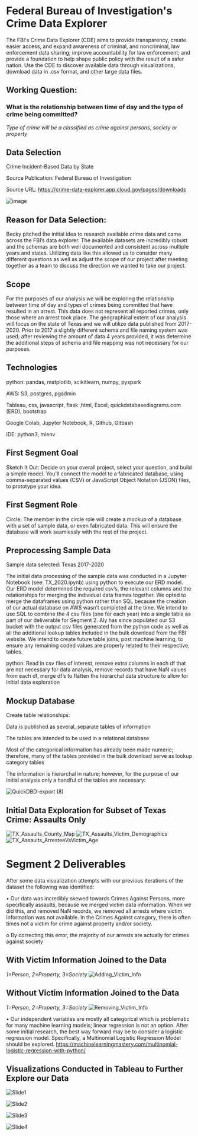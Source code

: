 # Federal Bureau of Investigation's Crime Data Explorer

The FBI's Crime Data Explorer (CDE) aims to provide transparency, create easier access, and expand awareness of criminal, and noncriminal, law enforcement data sharing; improve accountability for law enforcement; and provide a foundation to help shape public policy with the result of a safer nation. Use the CDE to discover available data through visualizations, download data in .csv format, and other large data files.

## Working Question:

### What is the relationship between time of day and the type of crime being committed?

*Type of crime will be a classified as crime against persons, society or property*

## Data Selection

Crime Incident-Based Data by State

Source Publication: Federal Bureau of Investigation

Source URL: https://crime-data-explorer.app.cloud.gov/pages/downloads

![image](https://user-images.githubusercontent.com/88041368/146853633-d96c30dd-5495-42ef-8a9d-f4cd29496695.png)

## Reason for Data Selection:

Becky pitched the initial idea to research available crime data and came across the FBI’s data explorer. The available datasets are incredibly robust and the schemas are both well documented and consistent across multiple years and states. Utilizing data like this allowed us to consider many different questions as well as adjust the scope of our project after meeting together as a team to discuss the direction we wanted to take our project.


## Scope

For the purposes of our analysis we will be exploring the relationship between time of day and types of crimes being committed that have resulted in an arrest. This data does not represent all reported crimes, only those where an arrest took place. The geographical extent of our analysis will focus on the state of Texas and we will utilize data published from 2017-2020. Prior to 2017 a slightly different schema and file naming system was used; after reviewing the amount of data 4 years provided, it was determine the additional steps of schema and file mapping was not necessary for our purposes.

## Technologies

python: pandas, matplotlib, scikitlearn, numpy, pyspark

AWS: S3, postgres, pgadmin

Tableau, css, javascript, flask ,html, Excel, quickdatabasediagrams.com (ERD), bootstrap

Google Colab, Jupyter Notebook, R, Github, Gitbash

IDE: python3; mlenv

## First Segment Goal

Sketch It Out: Decide on your overall project, select your question, and build a simple model. You'll connect the model to a fabricated database, using comma-separated values (CSV) or JavaScript Object Notation (JSON) files, to prototype your idea.

## First Segment Role

Circle: The member in the circle role will create a mockup of a database with a set of sample data, or even fabricated data. This will ensure the database will work seamlessly with the rest of the project.

## Preprocessing Sample Data

Sample data selected: Texas 2017-2020

The initial data processing of the sample data was conducted in a Jupyter Notebook (see: TX_2020.ipynb) using python to execute our ERD model. Our ERD model determined the required csv’s, the relevant columns and the relationships for merging the individual data frames together. We opted to merge the dataframes using python rather than SQL because the creation of our actual database on AWS wasn’t completed at the time. We intend to use SQL to combine the 4 csv files (one for each year) into a single table as part of our deliverable for Segment 2. Aly has since populated our S3 bucket with the output csv files generated from the python code as well as all the additional lookup tables included in the bulk download from the FBI website. We intend to create future table joins, post machine learning, to ensure any remaining coded values are properly related to their respective, tables.

python: Read in csv files of interest, remove extra columns in each df that are not necessary for data analysis, remove records that have NaN values from each df, merge df’s to flatten the hierarchal data structure to allow for initial data exploration

## Mockup Database

Create table relationships:

Data is published as several, separate tables of information

The tables are intended to be used in a relational database

Most of the categorical information has already been made numeric; therefore, many of the tables provided in the bulk download serve as lookup category tables

The information is hierarchal in nature; however, for the purpose of our initial analysis only a handful of the tables are necessary:

![QuickDBD-export (8)](https://user-images.githubusercontent.com/88041368/147418432-0d55ab60-7e09-433b-aae0-179cb7d86d00.png)

## Initial Data Exploration for Subset of Texas Crime: Assaults Only

![TX_Assaults_County_Map](https://user-images.githubusercontent.com/88041368/147013145-ce9da898-8f15-482c-a270-4a20cbcb8bde.jpg)
![TX_Assaults_Victim_Demographics](https://user-images.githubusercontent.com/88041368/147013143-f5336f15-6273-451e-9f40-4fa6e662aaa4.jpg)
![TX_Assaults_ArresteeVsVictim_Age](https://user-images.githubusercontent.com/88041368/147013144-424b52c9-2398-4dae-9dde-2818a6a20dd3.jpg)

# Segment 2 Deliverables

After some data visualization attempts with our previous iterations of the dataset the following was identified:

•	Our data was incredibly skewed towards Crimes Against Persons, more specifically assaults, because we merged victim data information. When we did this, and removed NaN records, we removed all arrests where victim information was not available. In the Crimes Against category, there is often times not a victim for crime against property and/or society.

o	By correcting this error, the majority of our arrests are actually for crimes against society

## With Victim Information Joined to the Data
*1=Person, 2=Property, 3=Society*
![Adding_Victim_Info](https://user-images.githubusercontent.com/88041368/148650854-4eed1198-893e-499b-8476-e2c393654764.png)
## Without Victim Information Joined to the Data
*1=Person, 2=Property, 3=Society*
![Removing_Victim_Info](https://user-images.githubusercontent.com/88041368/148650853-e4a7a429-8b93-4e37-8e39-e7ab2e1cb7fc.png)


•	Our independent variables are mostly all categorical which is problematic for many machine learning models; linear regression is not an option. After some initial research, the best way forward may be to consider a logistic regression model. Specifically, a Multinomial Logistic Regression Model should be explored.
https://machinelearningmastery.com/multinomial-logistic-regression-with-python/

## Visualizations Conducted in Tableau to Further Explore our Data

![Slide1](https://user-images.githubusercontent.com/88041368/149043761-748acf72-cf89-4864-8e23-49e83d34ee42.JPG)

![Slide2](https://user-images.githubusercontent.com/88041368/149043762-ed817023-5630-4361-be97-795dc5febc00.JPG)

![Slide3](https://user-images.githubusercontent.com/88041368/149043763-f4ff8b79-0179-4f36-8d10-9a9b102f7ee1.JPG)

![Slide4](https://user-images.githubusercontent.com/88041368/149043759-3a1c7ffb-d486-40a2-b714-ee37f6e5cb00.JPG)

